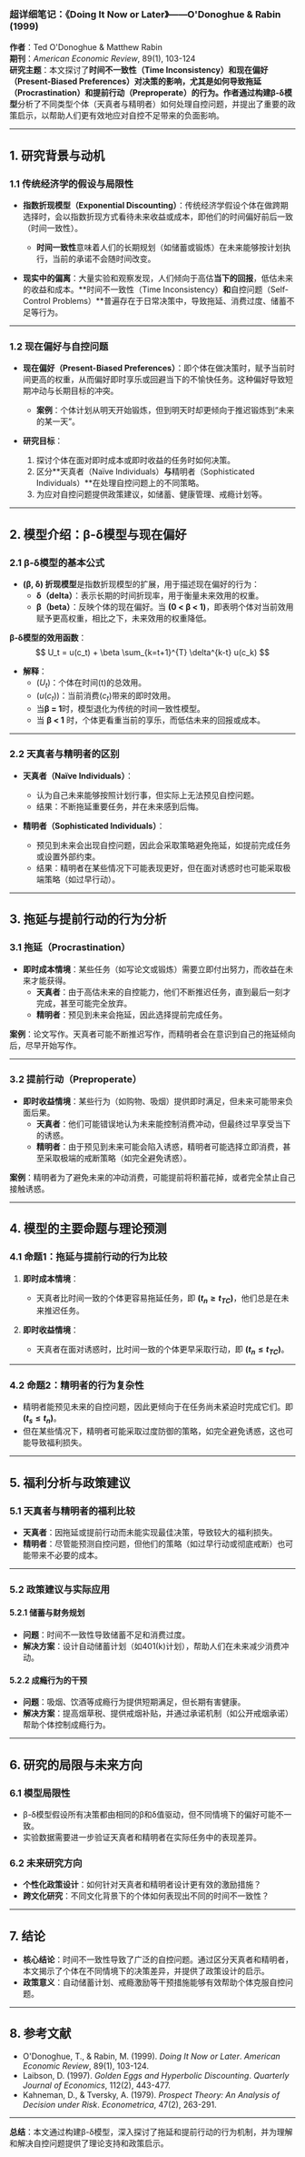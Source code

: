 ### **超详细笔记：《Doing It Now or Later》——O'Donoghue & Rabin (1999)**  

**作者**：Ted O'Donoghue & Matthew Rabin  
**期刊**：*American Economic Review*, 89(1), 103-124  
**研究主题**：本文探讨了**时间不一致性（Time Inconsistency）**和**现在偏好（Present-Biased Preferences）**对决策的影响，尤其是如何导致**拖延（Procrastination）**和**提前行动（Preproperate）**的行为。作者通过构建**β-δ模型**分析了不同类型个体（天真者与精明者）如何处理自控问题，并提出了重要的政策启示，以帮助人们更有效地应对自控不足带来的负面影响。

---

## **1. 研究背景与动机**

### **1.1 传统经济学的假设与局限性**  
- **指数折现模型（Exponential Discounting）**：传统经济学假设个体在做跨期选择时，会以指数折现方式看待未来收益或成本，即他们的时间偏好前后一致（时间一致性）。  
  - **时间一致性**意味着人们的长期规划（如储蓄或锻炼）在未来能够按计划执行，当前的承诺不会随时间改变。  

- **现实中的偏离**：大量实验和观察发现，人们倾向于高估**当下的回报**，低估未来的收益和成本。**时间不一致性（Time Inconsistency）**和**自控问题（Self-Control Problems）**普遍存在于日常决策中，导致拖延、消费过度、储蓄不足等行为。

---

### **1.2 现在偏好与自控问题**  
- **现在偏好（Present-Biased Preferences）**：即个体在做决策时，赋予当前时间更高的权重，从而偏好即时享乐或回避当下的不愉快任务。这种偏好导致短期冲动与长期目标的冲突。  
  - **案例**：个体计划从明天开始锻炼，但到明天时却更倾向于推迟锻炼到“未来的某一天”。  

- **研究目标**：  
  1. 探讨个体在面对即时成本或即时收益的任务时如何决策。  
  2. 区分**天真者（Naïve Individuals）**与**精明者（Sophisticated Individuals）**在处理自控问题上的不同策略。  
  3. 为应对自控问题提供政策建议，如储蓄、健康管理、戒瘾计划等。

---

## **2. 模型介绍：β-δ模型与现在偏好**

### **2.1 β-δ模型的基本公式**
- **(β, δ) 折现模型**是指数折现模型的扩展，用于描述现在偏好的行为：
  - **δ（delta）**：表示长期的时间折现率，用于衡量未来效用的权重。  
  - **β（beta）**：反映个体的现在偏好。当 **\(0 < β < 1\)**，即表明个体对当前效用赋予更高权重，相比之下，未来效用的权重降低。  

**β-δ模型的效用函数**：  
$$
U_t = u(c_t) + \beta \sum_{k=t+1}^{T} \delta^{k-t} u(c_k)
$$
- **解释**：  
  - \($U_t$)：个体在时间\(t\)的总效用。  
  - \($u(c_t)$)：当前消费\($c_t$\)带来的即时效用。  
  - 当**β = 1**时，模型退化为传统的时间一致性模型。  
  - 当 **β < 1** 时，个体更看重当前的享乐，而低估未来的回报或成本。

---

### **2.2 天真者与精明者的区别**

- **天真者（Naïve Individuals）**：  
  - 认为自己未来能够按照计划行事，但实际上无法预见自控问题。  
  - 结果：不断拖延重要任务，并在未来感到后悔。

- **精明者（Sophisticated Individuals）**：  
  - 预见到未来会出现自控问题，因此会采取策略避免拖延，如提前完成任务或设置外部约束。  
  - 结果：精明者在某些情况下可能表现更好，但在面对诱惑时也可能采取极端策略（如过早行动）。

---

## **3. 拖延与提前行动的行为分析**

### **3.1 拖延（Procrastination）**

- **即时成本情境**：某些任务（如写论文或锻炼）需要立即付出努力，而收益在未来才能获得。  
  - **天真者**：由于高估未来的自控能力，他们不断推迟任务，直到最后一刻才完成，甚至可能完全放弃。  
  - **精明者**：预见到未来会拖延，因此选择提前完成任务。

**案例**：论文写作。天真者可能不断推迟写作，而精明者会在意识到自己的拖延倾向后，尽早开始写作。

---

### **3.2 提前行动（Preproperate）**

- **即时收益情境**：某些行为（如购物、吸烟）提供即时满足，但未来可能带来负面后果。  
  - **天真者**：他们可能错误地认为未来能控制消费冲动，但最终过早享受当下的诱惑。  
  - **精明者**：由于预见到未来可能会陷入诱惑，精明者可能选择立即消费，甚至采取极端的戒断策略（如完全避免诱惑）。

**案例**：精明者为了避免未来的冲动消费，可能提前将积蓄花掉，或者完全禁止自己接触诱惑。

---

## **4. 模型的主要命题与理论预测**

### **4.1 命题1：拖延与提前行动的行为比较**
1. **即时成本情境**：  
   - 天真者比时间一致的个体更容易拖延任务，即 **\($t_n \geq t_{TC}$)**，他们总是在未来推迟任务。  

2. **即时收益情境**：  
   - 天真者在面对诱惑时，比时间一致的个体更早采取行动，即 **\($t_n \leq t_{TC}$)**。

---

### **4.2 命题2：精明者的行为复杂性**
- 精明者能预见未来的自控问题，因此更倾向于在任务尚未紧迫时完成它们。即 **\($t_s \leq t_n$)**。  
- 但在某些情况下，精明者可能采取过度防御的策略，如完全避免诱惑，这也可能导致福利损失。

---

## **5. 福利分析与政策建议**

### **5.1 天真者与精明者的福利比较**
- **天真者**：因拖延或提前行动而未能实现最佳决策，导致较大的福利损失。  
- **精明者**：尽管能预测自控问题，但他们的策略（如过早行动或彻底戒断）也可能带来不必要的成本。

---

### **5.2 政策建议与实际应用**

#### **5.2.1 储蓄与财务规划**
- **问题**：时间不一致性导致储蓄不足和消费过度。  
- **解决方案**：设计自动储蓄计划（如401(k)计划），帮助人们在未来减少消费冲动。

#### **5.2.2 成瘾行为的干预**
- **问题**：吸烟、饮酒等成瘾行为提供短期满足，但长期有害健康。  
- **解决方案**：提高烟草税、提供戒烟补贴，并通过承诺机制（如公开戒烟承诺）帮助个体控制成瘾行为。

---

## **6. 研究的局限与未来方向**

### **6.1 模型局限性**
- β-δ模型假设所有决策都由相同的β和δ值驱动，但不同情境下的偏好可能不一致。  
- 实验数据需要进一步验证天真者和精明者在实际任务中的表现差异。

### **6.2 未来研究方向**
- **个性化政策设计**：如何针对天真者和精明者设计更有效的激励措施？  
- **跨文化研究**：不同文化背景下的个体如何表现出不同的时间不一致性？

---

## **7. 结论**

- **核心结论**：时间不一致性导致了广泛的自控问题。通过区分天真者和精明者，本文揭示了个体在不同情境下的决策差异，并提供了政策设计的启示。  
- **政策意义**：自动储蓄计划、戒瘾激励等干预措施能够有效帮助个体克服自控问题。

---

## **8. 参考文献**

- O'Donoghue, T., & Rabin, M. (1999). *Doing It Now or Later*. *American Economic Review*, 89(1), 103-124.  
- Laibson, D. (1997). *Golden Eggs and Hyperbolic Discounting*. *Quarterly Journal of Economics*, 112(2), 443-477.  
- Kahneman, D., & Tversky, A. (1979). *Prospect Theory: An Analysis of Decision under Risk*. *Econometrica*, 47(2), 263-291.

---

**总结**：本文通过构建β-δ模型，深入探讨了拖延和提前行动的行为机制，并为理解和解决自控问题提供了理论支持和政策启示。